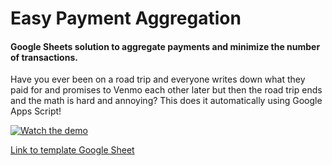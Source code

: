 # Easy Payment Aggregation
#### Google Sheets solution to aggregate payments and minimize the number of transactions.

Have you ever been on a road trip and everyone writes down what they paid for and promises to Venmo each other later but then the road trip ends and the math is hard and annoying? This does it automatically using Google Apps Script!

[![Watch the demo](https://cdn.loom.com/sessions/thumbnails/f1c5d099292e42d496484a130b0c1d5b-with-play.gif)](https://www.loom.com/embed/f1c5d099292e42d496484a130b0c1d5b)

[Link to template Google Sheet](https://docs.google.com/spreadsheets/d/1U_pB_mkXvGVI1rTsX_1WQbEeea5F3F4TjbzJGqihm0k/edit?usp=sharing)
